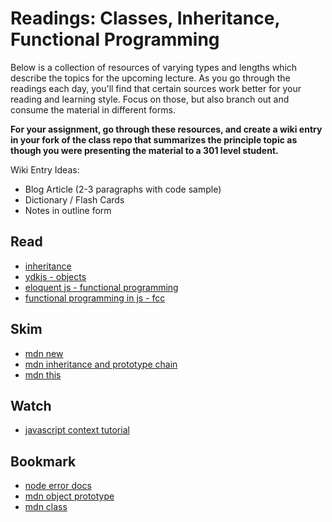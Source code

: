 # Readings: Classes, Inheritance, Functional Programming

Below is a collection of resources of varying types and lengths which describe the topics for the upcoming lecture.  As you go through the readings each day, you'll find that certain sources work better for your reading and learning style. Focus on those, but also branch out and consume the material in different forms.

**For your assignment, go through these resources, and create a wiki entry in your fork of the class repo that summarizes the principle topic as though you were presenting the material to a 301 level student.**

Wiki Entry Ideas:
* Blog Article (2-3 paragraphs with code sample)
* Dictionary / Flash Cards
* Notes in outline form

## Read
* [inheritance](https://medium.com/javascript-scene/3-different-kinds-of-prototypal-inheritance-es6-edition-32d777fa16c9)
* [ydkjs - objects](https://github.com/getify/You-Dont-Know-JS/tree/master/this%20%26%20object%20prototypes)
* [eloquent js - functional programming](https://eloquentjavascript.net/1st_edition/chapter6.html)
* [functional programming in js - fcc](https://medium.freecodecamp.org/functional-programming-in-js-with-practical-examples-part-1-87c2b0dbc276)

## Skim
* [mdn new](https://developer.mozilla.org/en-US/docs/Web/JavaScript/Reference/Operators/new)
* [mdn inheritance and prototype chain](https://developer.mozilla.org/en-US/docs/Web/JavaScript/Inheritance_and_the_prototype_chain)
* [mdn this](https://developer.mozilla.org/en-US/docs/Web/JavaScript/Reference/Operators/this)

## Watch
* [javascript context tutorial](https://www.youtube.com/watch?v=fjJoX9F_F5g)

## Bookmark
* [node error docs](https://nodejs.org/dist/latest-v6.x/docs/api/errors.html)
* [mdn object prototype](https://developer.mozilla.org/en-US/docs/Web/JavaScript/Reference/Global_Objects/Object/prototype)
* [mdn class](https://developer.mozilla.org/en-US/docs/Web/JavaScript/Reference/Classes)



